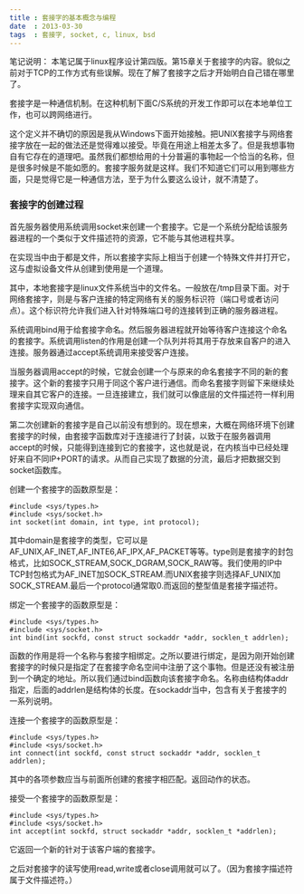 ```yaml
---
title : 套接字的基本概念与编程
date  : 2013-03-30
tags  : 套接字, socket, c, linux, bsd
---
```


笔记说明： 本笔记属于linux程序设计第四版。第15章关于套接字的内容。貌似之前对于TCP的工作方式有些误解。现在了解了套接字之后才开始明白自己错在哪里了。

套接字是一种通信机制。在这种机制下面C/S系统的开发工作即可以在本地单位工作，也可以跨网络进行。

这个定义并不确切的原因是我从Windows下面开始接触。把UNIX套接字与网络套接字放在一起的做法还是觉得难以接受。毕竟在用途上相差太多了。但是我想事物自有它存在的道理吧。虽然我们都想给用的十分普遍的事物起一个恰当的名称，但是很多时候是不能如愿的。套接字服务就是这样。我们不知道它们可以用到哪些方面，只是觉得它是一种通信方法，至于为什么要这么设计，就不清楚了。

### 套接字的创建过程

首先服务器使用系统调用socket来创建一个套接字。它是一个系统分配给该服务器进程的一个类似于文件描述符的资源，它不能与其他进程共享。

在实现当中由于都是文件，所以套接字实际上相当于创建一个特殊文件并打开它，这与虚拟设备文件从创建到使用是一个道理。

其中，本地套接字是linux文件系统当中的文件名。一般放在/tmp目录下面。对于网络套接字，则是与客户连接的特定网络有关的服务标识符（端口号或者访问点）。这个标识符允许我们进入针对特殊端口号的连接转到正确的服务器进程。

系统调用bind用于给套接字命名。然后服务器进程就开始等待客户连接这个命名的套接字。系统调用listen的作用是创建一个队列并将其用于存放来自客户的进入连接。服务器通过accept系统调用来接受客户连接。

当服务器调用accept的时候，它就会创建一个与原来的命名套接字不同的新的套接字。这个新的套接字只用于同这个客户进行通信。而命名套接字则留下来继续处理来自其它客户的连接。一旦连接建立，我们就可以像底层的文件描述符一样利用套接字实现双向通信。

第二次创建新的套接字是自己以前没有想到的。现在想来，大概在网络环境下创建套接字的时候，由套接字函数库对于连接进行了封装，以致于在服务器调用accept的时候，只能得到连接到它的套接字，这也就是说，在内核当中已经处理好来自不同IP+PORT的请求。从而自己实现了数据的分流，最后才把数据交到socket函数库。

创建一个套接字的函数原型是：

``` {.sourceCode .c}
#include <sys/types.h>
#include <sys/socket.h>
int socket(int domain, int type, int protocol);
```

其中domain是套接字的类型，它可以是AF\_UNIX,AF\_INET,AF\_INTE6,AF\_IPX,AF\_PACKET等等。type则是套接字的封包格式，比如SOCK\_STREAM,SOCK\_DGRAM,SOCK\_RAW等。我们使用的IP中TCP封包格式为AF\_INET加SOCK\_STREAM.而UNIX套接字则选择AF\_UNIX加SOCK\_STREAM.最后一个protocol通常取0.而返回的整型值是套接字描述符。

绑定一个套接字的函数原型是：

``` {.sourceCode .c}
#include <sys/types.h>
#include <sys/socket.h>
int bind(int sockfd, const struct sockaddr *addr, socklen_t addrlen);
```

函数的作用是将一个名称与套接字相绑定。之所以要进行绑定，是因为刚开始创建套接字的时候只是指定了在套接字命名空间中注册了这个事物。但是还没有被注册到一个确定的地址。所以我们通过bind函数向该套接字命名。名称由结构体addr指定，后面的addrlen是结构体的长度。在sockaddr当中，包含有关于套接字的一系列说明。

连接一个套接字的函数原型是：

``` {.sourceCode .c}
#include <sys/types.h>
#include <sys/socket.h>
int connect(int sockfd, const struct sockaddr *addr, socklen_t addrlen);
```

其中的各项参数应当与前面所创建的套接字相匹配。返回动作的状态。

接受一个套接字的函数原型是：

``` {.sourceCode .c}
#include <sys/types.h>
#include <sys/socket.h>
int accept(int sockfd, struct sockaddr *addr, socklen_t *addrlen);
```

它返回一个新的针对于该客户端的套接字。

之后对套接字的读写使用read,write或者close调用就可以了。（因为套接字描述符属于文件描述符。）
